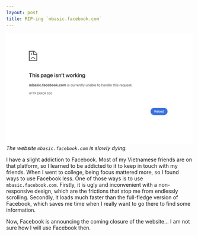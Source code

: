 ```yaml
---
layout: post
title: RIP-ing `mbasic.facebook.com`
---
```


![](/assets/mbasic-facebook.png)
*The website `mbasic.facebook.com` is slowly dying.*

I have a slight addiction to Facebook. Most of my Vietnamese friends are on that platform, so I learned to be addicted to it to keep in touch with my friends. When I went to college, being focus mattered more, so I found ways to use Facebook less. One of those ways is to use `mbasic.facebook.com`. Firstly, it is ugly and inconvenient with a non-responsive design, which are the frictions that stop me from endlessly scrolling. Secondly, it loads much faster than the full-fledge version of Facebook, which saves me time when I really want to go there to find some information.

Now, Facebook is announcing the coming closure of the website... I am not sure how I will use Facebook then.
